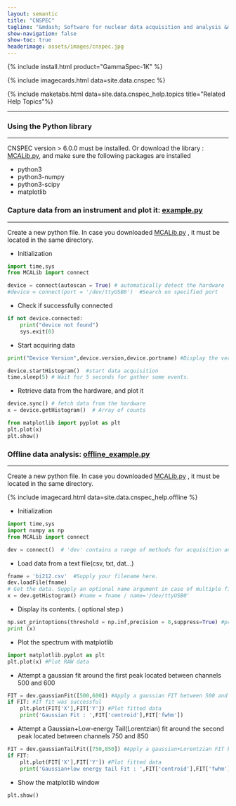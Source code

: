 ```yaml
---
layout: semantic
title: "CNSPEC"
tagline: "&mdash; Software for nuclear data acquisition and analysis &mdash;"
show-navigation: false
show-toc: true
headerimage: assets/images/cnspec.jpg
---
```


{% include install.html product="GammaSpec-1K"  %}

{% include imagecards.html data=site.data.cnspec %}

{% include maketabs.html data=site.data.cnspec_help.topics title="Related Help Topics"%}


---

### Using the Python library
---
CNSPEC version > 6.0.0 must be installed. 
Or download the library : [MCALib.py](assets/MCALib.py), and make sure the following packages are installed
+ python3
+ python3-numpy
+ python3-scipy
+ matplotlib


### Capture data from an instrument and plot it: [example.py](assets/example.py)
---
Create a new python file. In case you downloaded [MCALib.py](assets/MCALib.py) , it must be located in the same directory.

+ Initialization

```python
import time,sys
from MCALib import connect

device = connect(autoscan = True) # automatically detect the hardware
#device = connect(port = '/dev/ttyUSB0')  #Search on specified port
```

+ Check if successfully connected

```python
if not device.connected:
	print("device not found")
	sys.exit(0)
```

+ Start acquiring data

```python
print("Device Version",device.version,device.portname) #Display the version number

device.startHistogram()  #start data acquisition
time.sleep(5) # Wait for 5 seconds for gather some events.
```

+ Retrieve data from the hardware, and plot it

```python
device.sync() # fetch data from the hardware
x = device.getHistogram()  # Array of counts

from matplotlib import pyplot as plt
plt.plot(x)
plt.show()
```


### Offline data analysis: [offline_example.py](assets/offline_example.py)
---
Create a new python file. In case you downloaded [MCALib.py](assets/MCALib.py) , it must be located in the same directory.


{% include imagecard.html data=site.data.cnspec_help.offline %}


+ Initialization

```python
import time,sys
import numpy as np
from MCALib import connect

dev = connect()  # 'dev' contains a range of methods for acquisition and analysis
```

+ Load data from a text file(csv, txt, dat...)

```python
fname = 'bi212.csv'  #Supply your filename here.
dev.loadFile(fname)
# Get the data. Supply an optional name argument in case of multiple files/connected hardware.
x = dev.getHistogram() #name = fname / name='/dev/ttyUSB0'
```

+ Display its contents. ( optional step )

```python
np.set_printoptions(threshold = np.inf,precision = 0,suppress=True) #print the whole array. No decimal Points. Suppress scientific notation
print (x)
```

+ Plot the spectrum with matplotlib

```python
import matplotlib.pyplot as plt
plt.plot(x) #Plot RAW data
```

+ Attempt a gaussian fit around the first peak located between channels 500 and 600

```python
FIT = dev.gaussianFit([500,600]) #Apply a gaussian FIT between 500 and 600 channel.
if FIT: #If fit was successful
	plt.plot(FIT['X'],FIT['Y']) #Plot fitted data
	print('Gaussian Fit : ',FIT['centroid'],FIT['fwhm'])
```

+ Attempt a Gaussian+Low-energy Tail(Lorentzian) fit around the second peak located between channels 750 and 850

```python
FIT = dev.gaussianTailFit([750,850]) #Apply a gaussian+Lorentzian FIT between 700 and 900 channel.
if FIT:
	plt.plot(FIT['X'],FIT['Y']) #Plot fitted data
	print('Gaussian+low energy tail Fit : ',FIT['centroid'],FIT['fwhm'])
```

+ Show the matplotlib window

```python
plt.show()
```

